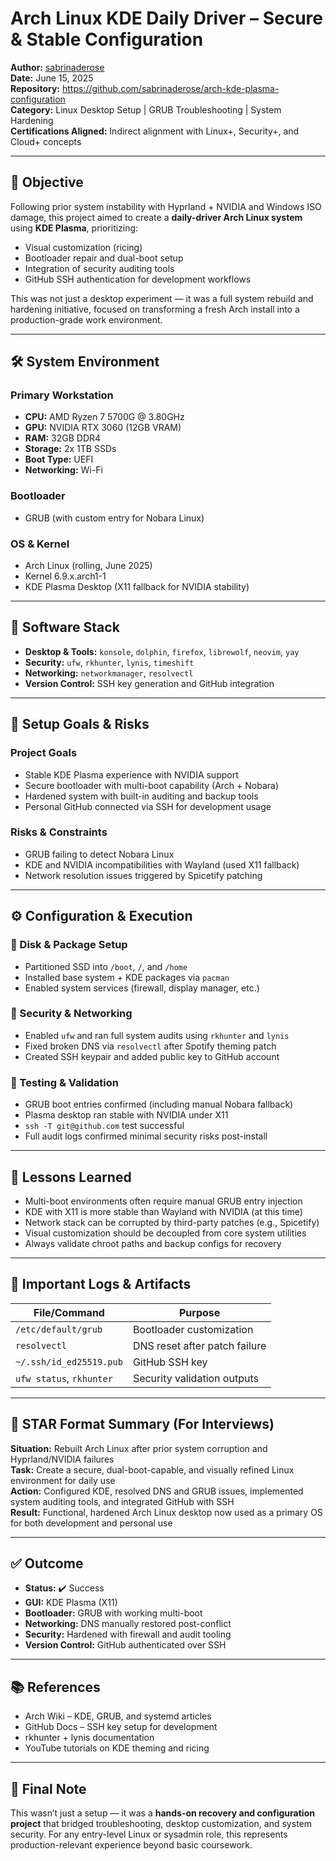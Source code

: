 # Arch Linux KDE Daily Driver – Secure & Stable Configuration

**Author:** [sabrinaderose](https://github.com/sabrinaderose)  
**Date:** June 15, 2025  
**Repository:** https://github.com/sabrinaderose/arch-kde-plasma-configuration  
**Category:** Linux Desktop Setup | GRUB Troubleshooting | System Hardening  
**Certifications Aligned:** Indirect alignment with Linux+, Security+, and Cloud+ concepts

---

## 🎯 Objective

Following prior system instability with Hyprland + NVIDIA and Windows ISO damage, this project aimed to create a **daily-driver Arch Linux system** using **KDE Plasma**, prioritizing:

- Visual customization (ricing)
- Bootloader repair and dual-boot setup
- Integration of security auditing tools
- GitHub SSH authentication for development workflows

This was not just a desktop experiment — it was a full system rebuild and hardening initiative, focused on transforming a fresh Arch install into a production-grade work environment.

---

## 🛠️ System Environment

### Primary Workstation
- **CPU:** AMD Ryzen 7 5700G @ 3.80GHz  
- **GPU:** NVIDIA RTX 3060 (12GB VRAM)  
- **RAM:** 32GB DDR4  
- **Storage:** 2x 1TB SSDs  
- **Boot Type:** UEFI  
- **Networking:** Wi-Fi  

### Bootloader
- GRUB (with custom entry for Nobara Linux)

### OS & Kernel
- Arch Linux (rolling, June 2025)  
- Kernel 6.9.x.arch1-1  
- KDE Plasma Desktop (X11 fallback for NVIDIA stability)

---

## 🧰 Software Stack

- **Desktop & Tools:** `konsole`, `dolphin`, `firefox`, `librewolf`, `neovim`, `yay`  
- **Security:** `ufw`, `rkhunter`, `lynis`, `timeshift`  
- **Networking:** `networkmanager`, `resolvectl`  
- **Version Control:** SSH key generation and GitHub integration

---

## 🚧 Setup Goals & Risks

### Project Goals
- Stable KDE Plasma experience with NVIDIA support  
- Secure bootloader with multi-boot capability (Arch + Nobara)  
- Hardened system with built-in auditing and backup tools  
- Personal GitHub connected via SSH for development usage  

### Risks & Constraints
- GRUB failing to detect Nobara Linux  
- KDE and NVIDIA incompatibilities with Wayland (used X11 fallback)  
- Network resolution issues triggered by Spicetify patching

---

## ⚙️ Configuration & Execution

### 🧱 Disk & Package Setup
- Partitioned SSD into `/boot`, `/`, and `/home`  
- Installed base system + KDE packages via `pacman`  
- Enabled system services (firewall, display manager, etc.)

### 🔐 Security & Networking
- Enabled `ufw` and ran full system audits using `rkhunter` and `lynis`  
- Fixed broken DNS via `resolvectl` after Spotify theming patch  
- Created SSH keypair and added public key to GitHub account

### 🧪 Testing & Validation
- GRUB boot entries confirmed (including manual Nobara fallback)  
- Plasma desktop ran stable with NVIDIA under X11  
- `ssh -T git@github.com` test successful  
- Full audit logs confirmed minimal security risks post-install

---

## 🧠 Lessons Learned

- Multi-boot environments often require manual GRUB entry injection  
- KDE with X11 is more stable than Wayland with NVIDIA (at this time)  
- Network stack can be corrupted by third-party patches (e.g., Spicetify)  
- Visual customization should be decoupled from core system utilities  
- Always validate chroot paths and backup configs for recovery

---

## 📂 Important Logs & Artifacts

| File/Command             | Purpose                                  |
|--------------------------|-------------------------------------------|
| `/etc/default/grub`      | Bootloader customization                 |
| `resolvectl`             | DNS reset after patch failure            |
| `~/.ssh/id_ed25519.pub`  | GitHub SSH key                           |
| `ufw status`, `rkhunter` | Security validation outputs              |

---

## 🧾 STAR Format Summary (For Interviews)

**Situation:** Rebuilt Arch Linux after prior system corruption and Hyprland/NVIDIA failures  
**Task:** Create a secure, dual-boot-capable, and visually refined Linux environment for daily use  
**Action:** Configured KDE, resolved DNS and GRUB issues, implemented system auditing tools, and integrated GitHub with SSH  
**Result:** Functional, hardened Arch Linux desktop now used as a primary OS for both development and personal use

---

## ✅ Outcome

- **Status:** ✔️ Success  
- **GUI:** KDE Plasma (X11)  
- **Bootloader:** GRUB with working multi-boot  
- **Networking:** DNS manually restored post-conflict  
- **Security:** Hardened with firewall and audit tooling  
- **Version Control:** GitHub authenticated over SSH

---

## 📚 References

- Arch Wiki – KDE, GRUB, and systemd articles  
- GitHub Docs – SSH key setup for development  
- rkhunter + lynis documentation  
- YouTube tutorials on KDE theming and ricing  

---

## 🧩 Final Note

This wasn’t just a setup — it was a **hands-on recovery and configuration project** that bridged troubleshooting, desktop customization, and system security. For any entry-level Linux or sysadmin role, this represents production-relevant experience beyond basic coursework.
